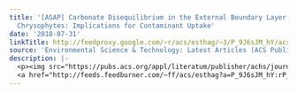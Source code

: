```yaml
---
title: '[ASAP] Carbonate Disequilibrium in the External Boundary Layer of Freshwater
  Chrysophytes: Implications for Contaminant Uptake'
date: '2018-07-31'
linkTitle: http://feedproxy.google.com/~r/acs/esthag/~3/P_9J6sJM_hY/acs.est.8b00843
source: 'Environmental Science & Technology: Latest Articles (ACS Publications)'
description: |-
  <p><img src="https://pubs.acs.org/appl/literatum/publisher/achs/journals/content/esthag/0/esthag.ahead-of-print/acs.est.8b00843/20180731/images/medium/es-2018-00843v_0004.gif" alt="TOC Graphic"/></p><div><cite>Environmental Science & Technology</cite></div><div>DOI: 10.1021/acs.est.8b00843</div><div class="feedflare">
  <a href="http://feeds.feedburner.com/~ff/acs/esthag?a=P_9J6sJM_hY:rP_3zVp5d2c:yIl2AUoC8zA"><img src="http://feeds.feedburner.com/~ff/acs/esthag?d=yIl2AUoC8zA" border="0"></img></a>
---
```

